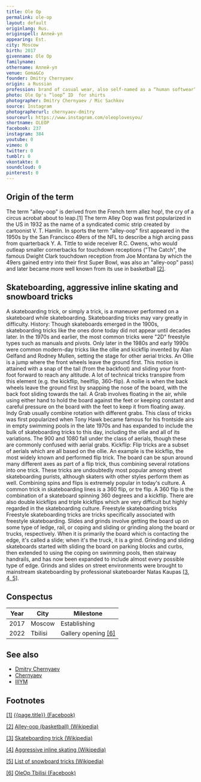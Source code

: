 ```yaml
---
title: Ole Op
permalink: ole-op
layout: default
originlang: Rus.
originspell: Аллей-уп
appearing: Est.
city: Moscow
birth: 2017
givenname: Ole Op
familyname:
othername: Аллей-уп
venue: Goma&Co
founder: Dmitry Chernyaev
origin: a Russian
profession: brand of casual wear, also self-named as a “human softwear” and founded by artist Dmitry Chernyaev (Дмитрий Черняев)
photo: Ole Op's “loop” ID  for shirts
photographer: Dmitry Chernyaev / Mic Sachkov
source: Instagram
photographerurl: chernyaev-dmitry
sourceurl: https://www.instagram.com/oleoplovesyou/
shortname: OLEOP
facebook: 237
instagram: 384
youtube: 0
vimeo: 0
twitter: 0
tumblr: 0
vkontakte: 0
soundcloud: 0
pinterest: 0
---
```


## Origin of the term

The term "alley-oop" is derived from the French term allez hop!, the cry of a circus acrobat about to leap.[1] The term Alley Oop was first popularized in the US in 1932 as the name of a syndicated comic strip created by cartoonist V. T. Hamlin. In sports the term "alley-oop" first appeared in the 1950s by the San Francisco 49ers of the NFL to describe a high arcing pass from quarterback Y. A. Tittle to wide receiver R.C. Owens, who would outleap smaller cornerbacks for touchdown receptions ("The Catch", the famous Dwight Clark touchdown reception from Joe Montana by which the 49ers gained entry into their first Super Bowl, was also an "alley-oop" pass) and later became more well known from its use in basketball <span id="a2">[\[2\]](#f2)</span>.

## Skateboarding, aggressive inline skating and snowboard tricks

A skateboarding trick, or simply a trick, is a maneuver performed on a skateboard while skateboarding. Skateboarding tricks may vary greatly in difficulty. History: Though skateboards emerged in the 1900s, skateboarding tricks like the ones done today did not appear until decades later. In the 1970s and earlier, the most common tricks were "2D" freestyle types such as manuals and pivots. Only later in the 1980s and early 1990s were common modern-day tricks like the ollie and kickflip invented by Alan Gelfand and Rodney Mullen, setting the stage for other aerial tricks. An Ollie is a jump where the front wheels leave the ground first. This motion is attained with a snap of the tail (from the backfoot) and sliding your front-foot forward to reach any altitude. A lot of technical tricks transpire from this element (e.g. the kickflip, heelflip, 360-flip). A nollie is when the back wheels leave the ground first by snapping the nose of the board, with the back foot sliding towards the tail. A Grab involves floating in the air, while using either hand to hold the board against the feet or keeping constant and careful pressure on the board with the feet to keep it from floating away. Indy Grab usually combine rotation with different grabs. This class of tricks was first popularized when Tony Hawk became famous for his frontside airs in empty swimming pools in the late 1970s and has expanded to include the bulk of skateboarding tricks to this day, including the ollie and all of its variations. The 900 and 1080 fall under the class of aerials, though these are commonly confused with aerial grabs. Kickflip: Flip tricks are a subset of aerials which are all based on the ollie. An example is the kickflip, the most widely known and performed flip trick. The board can be spun around many different axes as part of a flip trick, thus combining several rotations into one trick. These tricks are undoubtedly most popular among street skateboarding purists, although skaters with other styles perform them as well. Combining spins and flips is extremely popular in today's culture. A common trick in skateboarding lines is a 360 flip, or tre flip. A 360 flip is the combination of a skateboard spinning 360 degrees and a kickflip. There are also double kickflips and triple kickflips which are very difficult but highly regarded in the skateboarding culture. Freestyle skateboarding tricks
Freestyle skateboarding tricks are tricks specifically associated with freestyle skateboarding. Slides and grinds involve getting the board up on some type of ledge, rail, or coping and sliding or grinding along the board or trucks, respectively. When it is primarily the board which is contacting the edge, it's called a slide; when it's the truck, it is a grind. Grinding and sliding skateboards started with sliding the board on parking blocks and curbs, then extended to using the coping on swimming pools, then stairway handrails, and has now been expanded to include almost every possible type of edge. Grinds and slides on street environments were brought to mainstream skateboarding by professional skateboarder Natas Kaupas <span id="a3">[\[3, 4, 5\]](#f3)</span>.

## Conspectus

|Year|City|Milestone|
|-|-|-|
|2017|Moscow|Establishing|
|2022|Tbilisi|Gallery opening <span id="a6">[\[6\]](#f6)</span>|

## See also

+ [Dmitry Chernyaev](chernyaev-dmitry)
+ [Chernyaev](chernyaev)
+ [IIIYM](iiiym)

## Footnotes

[[1]](#a1) <span id="f1"></span> [{{page.title}} (Facebook)](https://www.facebook.com/oleoplovesyou/)

[[2]](#a2) <span id="f2"></span> [Alley-oop (basketball) (Wikipedia)](https://en.wikipedia.org/wiki/Alley-oop_(basketbal))

[[3]](#a3) <span id="f3"></span> [Skateboarding trick (Wikipedia)](https://en.wikipedia.org/wiki/Skateboarding_trick)

[[4]](#a3) <span id="f3"></span> [Aggressive inline skating (Wikipedia)](https://en.wikipedia.org/wiki/Aggressive_inline_skating#Alley-oop)

[[5]](#a3) <span id="f3"></span> [List of snowboard tricks (Wikipedia)](https://en.wikipedia.org/wiki/List_of_snowboard_tricks#Spins)

[[6]](#a6) <span id="f6"></span> [OleOp Tbilisi (Facebook)](https://www.facebook.com/groups/oleoptbilisi/reels)
